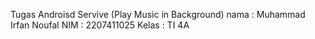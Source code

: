 Tugas Androisd Servive (Play Music in Background)
nama : Muhammad Irfan Noufal
NIM : 2207411025
Kelas : TI 4A
